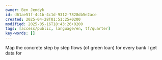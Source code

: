 ```yaml
---
owner: Ben Jendyk
id: d61ae51f-4c1b-4c1d-9312-7828db5e2ace
created: 2025-04-28T01:51:25+0200
modified: 2025-05-16T18:43:26+0200
tags: [access/public, language/en, tf/quarter]
key-words: []
---
```


Map the concrete step by step flows (of green loan) for every bank I get data for